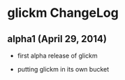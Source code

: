 # glickm ChangeLog

## alpha1 (April 29, 2014)

* first alpha release of glickm

* putting glickm in its own bucket
